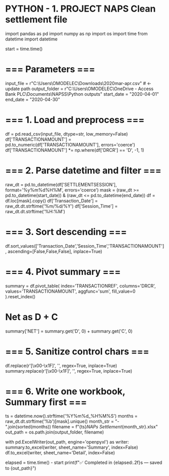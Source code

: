 # PYTHON - 1. PROJECT NAPS Clean settlement file
import pandas as pd
import numpy as np
import os
import time
from datetime import datetime

start = time.time()

# === Parameters ===
input_file    = r"C:\Users\OMODELEC\Downloads\2020mar-apr.csv"   # ← update path
output_folder = r"C:\Users\OMODELEC\OneDrive - Access Bank PLC\Documents\NAPSS\Python outputs"
start_date    = "2020-04-01"
end_date      = "2020-04-30"

# === 1. Load and preprocess ===
df = pd.read_csv(input_file, dtype=str, low_memory=False)
df['TRANSACTIONAMOUNT'] = pd.to_numeric(df['TRANSACTIONAMOUNT'], errors='coerce')
df['TRANSACTIONAMOUNT'] *= np.where(df['DRCR'] == 'D', -1, 1)

# === 2. Parse datetime and filter ===
raw_dt = pd.to_datetime(df['SETTLEMENTSESSION'], format='%y%m%d%H%M', errors='coerce')
mask = (raw_dt >= pd.to_datetime(start_date)) & (raw_dt <= pd.to_datetime(end_date))
df = df.loc[mask].copy()
df['Transaction_Date'] = raw_dt.dt.strftime('%m/%d/%Y')
df['Session_Time']     = raw_dt.dt.strftime('%H:%M')

# === 3. Sort descending ===
df.sort_values(['Transaction_Date','Session_Time','TRANSACTIONAMOUNT'],
               ascending=[False,False,False], inplace=True)

# === 4. Pivot summary ===
summary = df.pivot_table(
    index='TRANSACTIONREF', 
    columns='DRCR',
    values='TRANSACTIONAMOUNT', 
    aggfunc='sum', 
    fill_value=0
).reset_index()

# Net as D + C
summary['NET'] = summary.get('D', 0) + summary.get('C', 0)

# === 5. Sanitize control chars ===
df.replace(r'[\x00-\x1F]', '', regex=True, inplace=True)
summary.replace(r'[\x00-\x1F]', '', regex=True, inplace=True)

# === 6. Write one workbook, Summary first ===
ts = datetime.now().strftime('%Y%m%d_%H%M%S')
months = raw_dt.dt.strftime('%b')[mask].unique()
month_str = "-".join(sorted(months))
filename = f"{ts}_NAPs Settlement_{month_str}.xlsx"
out_path = os.path.join(output_folder, filename)

with pd.ExcelWriter(out_path, engine='openpyxl') as writer:
    summary.to_excel(writer, sheet_name='Summary', index=False)
    df.to_excel(writer, sheet_name='Detail', index=False)

elapsed = time.time() - start
print(f"✅ Completed in {elapsed:.2f}s — saved to {out_path}")

